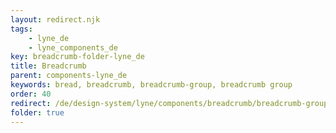 ```yaml
---
layout: redirect.njk
tags: 
    - lyne_de
    - lyne_components_de
key: breadcrumb-folder-lyne_de
title: Breadcrumb
parent: components-lyne_de
keywords: bread, breadcrumb, breadcrumb-group, breadcrumb group
order: 40
redirect: /de/design-system/lyne/components/breadcrumb/breadcrumb-group/
folder: true
---
```

